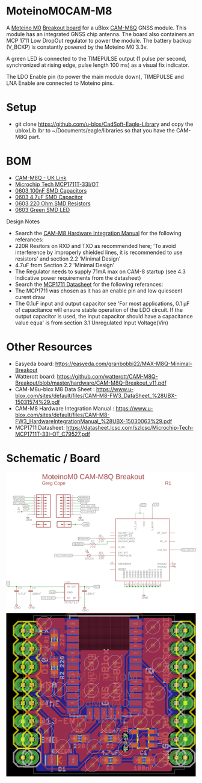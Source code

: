 # MoteinoM0CAM-M8
A [Moteino M0](https://lowpowerlab.com/guide/moteino/moteinom0/) [Breakout board](https://lowpowerlab.com/guide/moteino/m0-sensor-shields/) for a uBlox [CAM-M8Q](https://www.u-blox.com/en/product/cam-m8-series) GNSS module.  This module has an integrated GNSS chip antenna.  The board also containers an MCP 1711 Low DropOut regulator to power the module.  The battery backup (V_BCKP) is constantly powered by the Moteino M0 3.3v.

A green LED is connected to the TIMEPULSE output (1 pulse per second, synchronized at rising edge, pulse length 100 ms) as a visual fix indicator.

The LDO Enable pin (to power the main module down), TIMEPULSE and LNA Enable are connected to Moteino pins.

# Setup
* git clone https://github.com/u-blox/CadSoft-Eagle-Library and copy the ubloxLib.lbr to ~/Documents/eagle/libraries so that you have the CAM-M8Q part.

# BOM
* [CAM-M8Q - UK Link](https://www.tme.eu/gb/details/cam-m8q/gnss-gps-glonass-beidou-modules/u-blox)
* [Microchip Tech MCP1711T-33I/OT](https://lcsc.com/product-detail/Others_Microchip-Tech_MCP1711T-33I-OT_Microchip-Tech-MCP1711T-33I-OT_C79527.html)
* [0603 100nF SMD Capacitors](https://lcsc.com/product-detail/Multilayer-Ceramic-Capacitors-MLCC-SMD-SMT_Walsin-Tech-Corp-0603B104J250CT_C237171.html)
* [0603 4.7uF SMD Capacitor](https://lcsc.com/product-detail/Multilayer-Ceramic-Capacitors-MLCC-SMD-SMT_Walsin-Tech-Corp-0603N4R7C500CT_C314302.html)
* [0603 220 Ohm SMD Resistors](https://lcsc.com/product-detail/Chip-Resistor-Surface-Mount_Uniroyal-Elec-0603WAJ0221T5E_C1226.html)
* [0603 Green SMD LED](https://lcsc.com/product-detail/Light-Emitting-Diodes-LED_0603-green_C205443.html)

Design Notes
* Search the [CAM-M8 Hardware Integration Manual](https://www.u-blox.com/sites/default/files/CAM-M8-FW3_HardwareIntegrationManual_%28UBX-15030063%29.pdf) for the following referances:
* 220R Resitors on RXD and TXD as recommended here; 'To avoid interference by improperly shielded lines, it is recommended to use resistors' and section 2.2 'Minimal Design'
* 4.7uF from Section 2.2 'Minimal Design'
* The Regulator needs to supply 71mA max on CAM-8 startup (see 4.3 Indicative power requirements from the datasheet)
* Search the [MCP1711 Datasheet](https://datasheet.lcsc.com/szlcsc/Microchip-Tech-MCP1711T-33I-OT_C79527.pdf) for the following referances:
* The MCP1711 was chosen as it has an enable pin and low quiescent curent draw
* The 0.1uF input and output capacitor see 'For most applications, 0.1 µF of capacitance will ensure stable operation of the LDO circuit. If the output capacitor is used, the input capacitor should have a capacitance value equa' is from section 3.1 Unregulated Input Voltage(Vin)

# Other Resources
* Easyeda board: https://easyeda.com/granbobbi22/MAX-M8Q-Minimal-Breakout
* Watterott board: https://github.com/watterott/CAM-M8Q-Breakout/blob/master/hardware/CAM-M8Q-Breakout_v11.pdf
* CAM-M8u-blox M8 Data Sheet : https://www.u-blox.com/sites/default/files/CAM-M8-FW3_DataSheet_%28UBX-15031574%29.pdf
* CAM-M8 Hardware Integration Manual : https://www.u-blox.com/sites/default/files/CAM-M8-FW3_HardwareIntegrationManual_%28UBX-15030063%29.pdf
* MCP1711 Datasheet: https://datasheet.lcsc.com/szlcsc/Microchip-Tech-MCP1711T-33I-OT_C79527.pdf

# Schematic / Board
![Schematic](/MoteinoM0CAM-M8-sch.png)
![Board](/MoteinoM0CAM-M8-brd.png)
